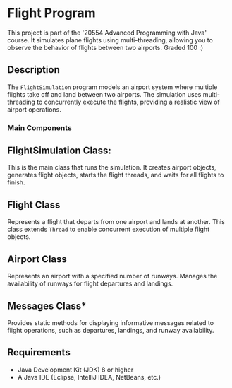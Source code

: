 # Flight Program

This project is part of the '20554 Advanced Programming with Java' course. 
It simulates plane flights using multi-threading, allowing you to observe the behavior of flights between two airports.
Graded 100 :)


## Description

The `FlightSimulation` program models an airport system where multiple flights take off and land between two airports. The simulation uses multi-threading to concurrently execute the flights, providing a realistic view of airport operations.

### Main Components

## FlightSimulation Class: 
This is the main class that runs the simulation. It creates airport objects, generates flight objects, starts the flight threads, and waits for all flights to finish.
## Flight Class
Represents a flight that departs from one airport and lands at another. This class extends `Thread` to enable concurrent execution of multiple flight objects.
## Airport Class
Represents an airport with a specified number of runways. Manages the availability of runways for flight departures and landings.
## Messages Class*
Provides static methods for displaying informative messages related to flight operations, such as departures, landings, and runway availability.

## Requirements
- Java Development Kit (JDK) 8 or higher
- A Java IDE (Eclipse, IntelliJ IDEA, NetBeans, etc.)
